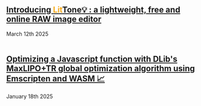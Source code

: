 ## [Introducing <span style="color:#F6AA1C;font-weight:bold;">Lit</span><span style="font-weight:bold;" class="text-dark">Tone</span>💡 : a lightweight, free and online RAW image editor](https://littone.io)
March 12th 2025
<br>
<br>

## [Optimizing a Javascript function with DLib's MaxLIPO+TR global optimization algorithm using Emscripten and WASM 📈](https://dany-demise.github.io/blog/optimizing-a-javascript-function-with-dlibs-maxlipotr-global-optimization-algorithm-using-emscripten-and-wasm)
January 18th 2025
<br>
<br>

